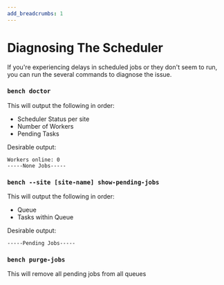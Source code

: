 ```yaml
---
add_breadcrumbs: 1
---
```

# Diagnosing The Scheduler

<!-- markdown -->

If you're experiencing delays in scheduled jobs or they don't seem to run, you can run the several commands to diagnose the issue.

### `bench doctor`

This will output the following in order:
- Scheduler Status per site
- Number of Workers
- Pending Tasks


Desirable output:

	Workers online: 0
	-----None Jobs-----

### `bench --site [site-name] show-pending-jobs`

This will output the following in order:
- Queue
- Tasks within Queue

Desirable output:

	-----Pending Jobs-----


### `bench purge-jobs`

This will remove all pending jobs from all queues
